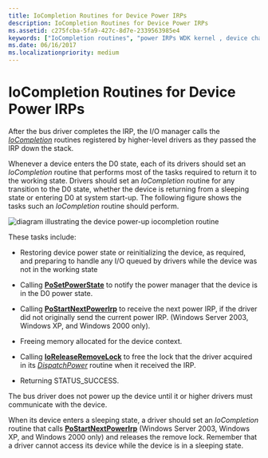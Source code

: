 ```yaml
---
title: IoCompletion Routines for Device Power IRPs
description: IoCompletion Routines for Device Power IRPs
ms.assetid: c275fcba-5fa9-427c-8d7e-2339563985e4
keywords: ["IoCompletion routines", "power IRPs WDK kernel , device changes", "state transitions WDK power management", "device state transitions WDK power management", "working state returns WDK power management"]
ms.date: 06/16/2017
ms.localizationpriority: medium
---
```


# IoCompletion Routines for Device Power IRPs





After the bus driver completes the IRP, the I/O manager calls the [*IoCompletion*](https://docs.microsoft.com/windows-hardware/drivers/ddi/wdm/nc-wdm-io_completion_routine) routines registered by higher-level drivers as they passed the IRP down the stack.

Whenever a device enters the D0 state, each of its drivers should set an *IoCompletion* routine that performs most of the tasks required to return it to the working state. Drivers should set an *IoCompletion* routine for any transition to the D0 state, whether the device is returning from a sleeping state or entering D0 at system start-up. The following figure shows the tasks such an *IoCompletion* routine should perform.

![diagram illustrating the device power-up iocompletion routine](images/d0-comp.png)

These tasks include:

-   Restoring device power state or reinitializing the device, as required, and preparing to handle any I/O queued by drivers while the device was not in the working state

-   Calling [**PoSetPowerState**](https://docs.microsoft.com/windows-hardware/drivers/ddi/ntifs/nf-ntifs-posetpowerstate) to notify the power manager that the device is in the D0 power state.

-   Calling [**PoStartNextPowerIrp**](https://docs.microsoft.com/windows-hardware/drivers/ddi/ntifs/nf-ntifs-postartnextpowerirp) to receive the next power IRP, if the driver did not originally send the current power IRP. (Windows Server 2003, Windows XP, and Windows 2000 only).

-   Freeing memory allocated for the device context.

-   Calling [**IoReleaseRemoveLock**](https://docs.microsoft.com/windows-hardware/drivers/ddi/wdm/nf-wdm-ioreleaseremovelock) to free the lock that the driver acquired in its [*DispatchPower*](https://docs.microsoft.com/windows-hardware/drivers/ddi/wdm/nc-wdm-driver_dispatch) routine when it received the IRP.

-   Returning STATUS\_SUCCESS.

The bus driver does not power up the device until it or higher drivers must communicate with the device.

When its device enters a sleeping state, a driver should set an *IoCompletion* routine that calls [**PoStartNextPowerIrp**](https://docs.microsoft.com/windows-hardware/drivers/ddi/ntifs/nf-ntifs-postartnextpowerirp) (Windows Server 2003, Windows XP, and Windows 2000 only) and releases the remove lock. Remember that a driver cannot access its device while the device is in a sleeping state.

 

 




